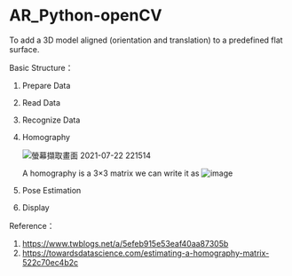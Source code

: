 # AR_Python-openCV
To add a 3D model aligned (orientation and translation) to a predefined flat surface.

Basic Structure：
1. Prepare Data
2. Read Data
3. Recognize Data
4. Homography
   
   ![螢幕擷取畫面 2021-07-22 221514](https://user-images.githubusercontent.com/68525727/126654640-f0e56c81-5940-4531-853a-19a27f4a5041.png)
   
   A homography is a 3×3 matrix we can write it as
   ![image](https://user-images.githubusercontent.com/68525727/126655385-3b00ca35-5650-4366-a0b2-741debc586df.png)


6. Pose Estimation
7. Display

Reference：
1. https://www.twblogs.net/a/5efeb915e53eaf40aa87305b
2. https://towardsdatascience.com/estimating-a-homography-matrix-522c70ec4b2c
